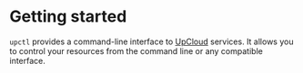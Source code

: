 # Getting started

`upctl` provides a command-line interface to [UpCloud](https://upcloud.com/) services. It allows you
to control your resources from the command line or any compatible interface.
